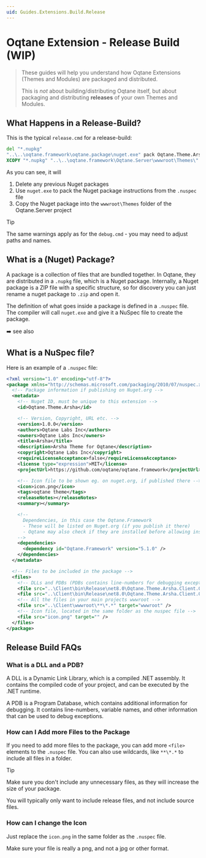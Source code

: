 ```yaml
---
uid: Guides.Extensions.Build.Release
---
```


# Oqtane Extension - Release Build (WIP)

> These guides will help you understand how
> Oqtane Extensions (Themes and Modules) are packaged and distributed.
>
> This is _not_ about building/distributing Oqtane itself,
> but about packaging and distributing **releases** of your own Themes and Modules.

## What Happens in a Release-Build?

This is the typical `release.cmd` for a release-build:

```cmd
del "*.nupkg"
"..\..\oqtane.framework\oqtane.package\nuget.exe" pack Oqtane.Theme.Arsha.nuspec
XCOPY "*.nupkg" "..\..\oqtane.framework\Oqtane.Server\wwwroot\Themes\" /Y
```

As you can see, it will

1. Delete any previous Nuget packages
1. Use `nuget.exe` to pack the Nuget package instructions from the `.nuspec` file
1. Copy the Nuget package into the `wwwroot\Themes` folder of the Oqtane.Server project

> [!TIP]
> The same warnings apply as for the `debug.cmd` - you may need to adjust paths and names.


## What is a (Nuget) Package?

A package is a collection of files that are bundled together.
In Oqtane, they are distributed in a `.nupkg` file, which is a Nuget package.
Internally, a Nuget package is a ZIP file with a specific structure,
so for discovery you can just rename a nuget package to `.zip` and open it.

The definition of what goes inside a package is defined in a `.nuspec` file.
The compiler will call `nuget.exe` and give it a NuSpec file to create the package.

➡️ see also [](xref:Guides.Extensions.Package)

## What is a NuSpec file?

Here is an example of a `.nuspec` file:

```xml
<?xml version="1.0" encoding="utf-8"?>
<package xmlns="http://schemas.microsoft.com/packaging/2010/07/nuspec.xsd">
  <!-- Package information if publishing on Nuget.org -->
  <metadata>
    <!-- Nuget ID, must be unique to this extension -->
    <id>Oqtane.Theme.Arsha</id>

    <!-- Version, Copyright, URL etc. -->
    <version>1.0.0</version>
    <authors>Oqtane Labs Inc</authors>
    <owners>Oqtane Labs Inc</owners>
    <title>Arsha</title>
    <description>Arsha Theme for Oqtane</description>
    <copyright>Oqtane Labs Inc</copyright>
    <requireLicenseAcceptance>false</requireLicenseAcceptance>
    <license type="expression">MIT</license>
    <projectUrl>https://github.com/oqtane/oqtane.framework</projectUrl>

    <!-- Icon file to be shown eg. on nuget.org, if published there -->
    <icon>icon.png</icon>
    <tags>oqtane theme</tags>
    <releaseNotes></releaseNotes>
    <summary></summary>

    <!--
      Dependencies, in this case the Oqtane.Framework
      - These will be listed on Nuget.org (if you publish it there)
      - Oqtane may also check if they are installed before allowing installation
    -->
    <dependencies>
      <dependency id="Oqtane.Framework" version="5.1.0" />
    </dependencies>
  </metadata>

  <!-- Files to be included in the package -->
  <files>
    <!-- DLLs and PDBs (PDBs contains line-numbers for debugging exceptions) -->
    <file src="..\Client\bin\Release\net8.0\Oqtane.Theme.Arsha.Client.Oqtane.dll" target="lib\net8.0" /> 
    <file src="..\Client\bin\Release\net8.0\Oqtane.Theme.Arsha.Client.Oqtane.pdb" target="lib\net8.0" /> 
    <!-- All the files in your main projects wwwroot -->
    <file src="..\Client\wwwroot\**\*.*" target="wwwroot" />
    <!-- Icon file, located in the same folder as the nuspec file -->
    <file src="icon.png" target="" />
  </files>
</package>
```

## Release Build FAQs

### What is a DLL and a PDB?

A DLL is a Dynamic Link Library, which is a compiled .NET assembly.
It contains the compiled code of your project, and can be executed by the .NET runtime.

A PDB is a Program Database, which contains additional information for debugging.
It contains line-numbers, variable names, and other information that can be used to debug exceptions.

### How can I Add more Files to the Package

If you need to add more files to the package, you can add more `<file>` elements to the `.nuspec` file.
You can also use wildcards, like `**\*.*` to include all files in a folder.

> [!TIP]
> Make sure you don't include any unnecessary files, as they will increase the size of your package.
>
> You will typically only want to include release files, and not include
> source files.

### How can I change the Icon

Just replace the `icon.png` in the same folder as the `.nuspec` file.

Make sure your file is really a png, and not a jpg or other format.
